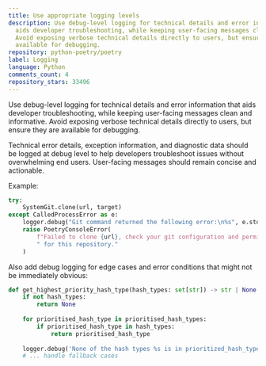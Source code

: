 ```yaml
---
title: Use appropriate logging levels
description: Use debug-level logging for technical details and error information that
  aids developer troubleshooting, while keeping user-facing messages clean and informative.
  Avoid exposing verbose technical details directly to users, but ensure they are
  available for debugging.
repository: python-poetry/poetry
label: Logging
language: Python
comments_count: 4
repository_stars: 33496
---
```


Use debug-level logging for technical details and error information that aids developer troubleshooting, while keeping user-facing messages clean and informative. Avoid exposing verbose technical details directly to users, but ensure they are available for debugging.

Technical error details, exception information, and diagnostic data should be logged at debug level to help developers troubleshoot issues without overwhelming end users. User-facing messages should remain concise and actionable.

Example:
```python
try:
    SystemGit.clone(url, target)
except CalledProcessError as e:
    logger.debug("Git command returned the following error:\n%s", e.stderr)
    raise PoetryConsoleError(
        f"Failed to clone {url}, check your git configuration and permissions"
        " for this repository."
    )
```

Also add debug logging for edge cases and error conditions that might not be immediately obvious:
```python
def get_highest_priority_hash_type(hash_types: set[str]) -> str | None:
    if not hash_types:
        return None
    
    for prioritised_hash_type in prioritised_hash_types:
        if prioritised_hash_type in hash_types:
            return prioritised_hash_type
    
    logger.debug('None of the hash types %s is in prioritized_hash_types', hash_types)
    # ... handle fallback cases
```